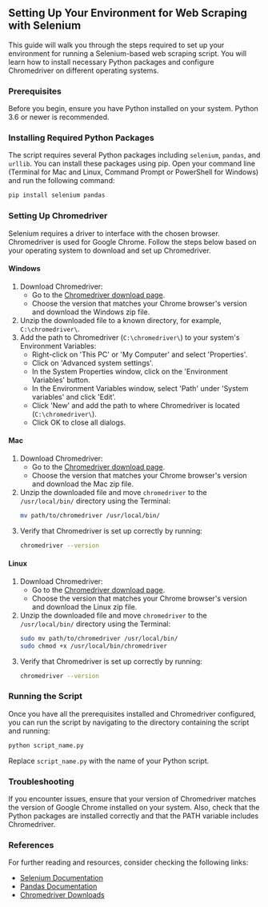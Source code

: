 ## Setting Up Your Environment for Web Scraping with Selenium

This guide will walk you through the steps required to set up your environment for running a Selenium-based web scraping script. You will learn how to install necessary Python packages and configure Chromedriver on different operating systems.

### Prerequisites

Before you begin, ensure you have Python installed on your system. Python 3.6 or newer is recommended.

### Installing Required Python Packages

The script requires several Python packages including `selenium`, `pandas`, and `urllib`. You can install these packages using pip. Open your command line (Terminal for Mac and Linux, Command Prompt or PowerShell for Windows) and run the following command:

```bash
pip install selenium pandas
```

### Setting Up Chromedriver

Selenium requires a driver to interface with the chosen browser. Chromedriver is used for Google Chrome. Follow the steps below based on your operating system to download and set up Chromedriver.

#### Windows

1. Download Chromedriver:
   - Go to the [Chromedriver download page](https://sites.google.com/chromium.org/driver/).
   - Choose the version that matches your Chrome browser's version and download the Windows zip file.
2. Unzip the downloaded file to a known directory, for example, `C:\chromedriver\`.
3. Add the path to Chromedriver (`C:\chromedriver\`) to your system's Environment Variables:
   - Right-click on 'This PC' or 'My Computer' and select 'Properties'.
   - Click on 'Advanced system settings'.
   - In the System Properties window, click on the 'Environment Variables' button.
   - In the Environment Variables window, select 'Path' under 'System variables' and click 'Edit'.
   - Click 'New' and add the path to where Chromedriver is located (`C:\chromedriver\`).
   - Click OK to close all dialogs.

#### Mac

1. Download Chromedriver:
   - Go to the [Chromedriver download page](https://sites.google.com/chromium.org/driver/).
   - Choose the version that matches your Chrome browser's version and download the Mac zip file.
2. Unzip the downloaded file and move `chromedriver` to the `/usr/local/bin/` directory using the Terminal:
   ```bash
   mv path/to/chromedriver /usr/local/bin/
   ```
3. Verify that Chromedriver is set up correctly by running:
   ```bash
   chromedriver --version
   ```

#### Linux

1. Download Chromedriver:
   - Go to the [Chromedriver download page](https://sites.google.com/chromium.org/driver/).
   - Choose the version that matches your Chrome browser's version and download the Linux zip file.
2. Unzip the downloaded file and move `chromedriver` to the `/usr/local/bin/` directory using the Terminal:
   ```bash
   sudo mv path/to/chromedriver /usr/local/bin/
   sudo chmod +x /usr/local/bin/chromedriver
   ```
3. Verify that Chromedriver is set up correctly by running:
   ```bash
   chromedriver --version
   ```

### Running the Script

Once you have all the prerequisites installed and Chromedriver configured, you can run the script by navigating to the directory containing the script and running:

```bash
python script_name.py
```

Replace `script_name.py` with the name of your Python script.

### Troubleshooting

If you encounter issues, ensure that your version of Chromedriver matches the version of Google Chrome installed on your system. Also, check that the Python packages are installed correctly and that the PATH variable includes Chromedriver.

### References

For further reading and resources, consider checking the following links:

- [Selenium Documentation](https://selenium-python.readthedocs.io/)
- [Pandas Documentation](https://pandas.pydata.org/pandas-docs/stable/)
- [Chromedriver Downloads](https://sites.google.com/chromium.org/driver/)
